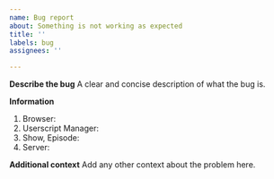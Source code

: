 ```yaml
---
name: Bug report
about: Something is not working as expected
title: ''
labels: bug
assignees: ''

---
```


**Describe the bug**
A clear and concise description of what the bug is.

**Information**
1. Browser: 
2. Userscript Manager: 
3. Show, Episode: 
4. Server: 

**Additional context**
Add any other context about the problem here.

